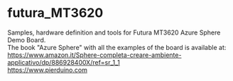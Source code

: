 # futura_MT3620
Samples, hardware definition and tools for Futura MT3620 Azure Sphere Demo Board.<br>
The book "Azure Sphere" with all the examples of the board is available at: https://www.amazon.it/Sphere-completa-creare-ambiente-applicativo/dp/886928400X/ref=sr_1_1<br>
<a href>https://www.pierduino.com</a>
